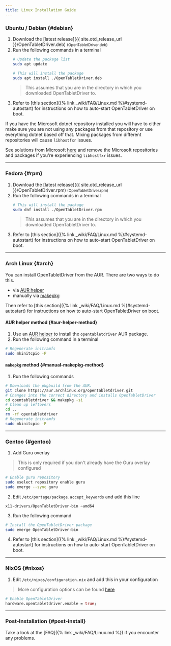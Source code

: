 ```yaml
---
title: Linux Installation Guide
---
```


### Ubuntu / Debian {#debian}
 1. Download the [latest release]({{ site.otd_release_url }}/OpenTabletDriver.deb) <small class="text-muted">(OpenTabletDriver.deb)</small>
 2. Run the following commands in a terminal
    ```bash
    # Update the package list
    sudo apt update

    # This will install the package
    sudo apt install ./OpenTabletDriver.deb
    ```
    > This assumes that you are in the directory in which you downloaded OpenTabletDriver to.
 3. Refer to [this section]({% link _wiki/FAQ/Linux.md %}#systemd-autostart) for instructions on how to auto-start OpenTabletDriver on boot.

If you have the Microsoft dotnet repository installed you will have to either make sure you are not using any packages from that repository or use everything dotnet based off that. Mixing packages from different repositories will cause `libhostfxr` issues.

See solutions from Microsoft [here](https://learn.microsoft.com/en-us/dotnet/core/install/linux-package-mixup#solutions) and remove the Microsoft repositories and packages if you're experiencing `libhostfxr` issues.

---

### Fedora {#rpm}

 1. Download the [latest release]({{ site.otd_release_url }}/OpenTabletDriver.rpm) <small class="text-muted">(OpenTabletDriver.rpm)</small>
 2. Run the following commands in a terminal
    ```bash
    # This will install the package
    sudo dnf install ./OpenTabletDriver.rpm
    ```
    > This assumes that you are in the directory in which you downloaded OpenTabletDriver to.
 3. Refer to [this section]({% link _wiki/FAQ/Linux.md %}#systemd-autostart) for instructions on how to auto-start OpenTabletDriver on boot.

---

### Arch Linux {#arch}

You can install OpenTabletDriver from the AUR. There are two ways to do this.

- via [AUR helper](#aur-helper-method)
- manually via [makepkg](#manual-makepkg-method)

Then refer to [this section]({% link _wiki/FAQ/Linux.md %}#systemd-autostart) for instructions on how to auto-start OpenTabletDriver on boot.

#### AUR helper method {#aur-helper-method}

 1. Use an [AUR helper](https://wiki.archlinux.org/title/AUR_helpers) to install the `opentabletdriver` AUR package.
 2. Run the following command in a terminal
```sh
# Regenerate initramfs
sudo mkinitcpio -P
```

#### `makepkg` method {#manual-makepkg-method}

 1. Run the following commands
```sh
# Downloads the pkgbuild from the AUR.
git clone https://aur.archlinux.org/opentabletdriver.git
# Changes into the correct directory and installs OpenTabletDriver
cd opentabletdriver && makepkg -si
# Clean up leftovers
cd ..
rm -rf opentabletdriver
# Regenerate initramfs
sudo mkinitcpio -P
```

---

### Gentoo {#gentoo}
1. Add Guru overlay
> This is only required if you don't already have the Guru overlay configured
```bash
# Enable guru repository
sudo eselect repository enable guru
sudo emerge --sync guru
```

2. Edit `/etc/portage/package.accept_keywords` and add this line
```
x11-drivers/OpenTabletDriver-bin ~amd64
```

3. Run the following command
```bash
# Install the OpenTabletDriver package
sudo emerge OpenTabletDriver-bin
```

4. Refer to [this section]({% link _wiki/FAQ/Linux.md %}#systemd-autostart) for instructions on how to auto-start OpenTabletDriver on boot.

---

### NixOS {#nixos}
1. Edit `/etc/nixos/configuration.nix` and add this in your configuration
> More configuration options can be found [here](https://search.nixos.org/options?query=opentabletdriver)
```nix
# Enable OpenTabletDriver
hardware.opentabletdriver.enable = true;
```

---

### Post-Installation {#post-install}
Take a look at the [FAQ]({% link _wiki/FAQ/Linux.md %}) if you encounter any problems.
